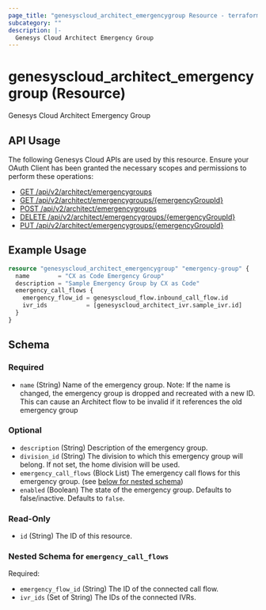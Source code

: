 ```yaml
---
page_title: "genesyscloud_architect_emergencygroup Resource - terraform-provider-genesyscloud"
subcategory: ""
description: |-
  Genesys Cloud Architect Emergency Group
---
```

# genesyscloud_architect_emergencygroup (Resource)

Genesys Cloud Architect Emergency Group

## API Usage
The following Genesys Cloud APIs are used by this resource. Ensure your OAuth Client has been granted the necessary scopes and permissions to perform these operations:

* [GET /api/v2/architect/emergencygroups](https://developer.genesys.cloud/routing/architect/#get-api-v2-architect-emergencygroups)
* [GET /api/v2/architect/emergencygroups/{emergencyGroupId}](https://developer.genesys.cloud/routing/architect/#get-api-v2-architect-emergencygroups--emergencyGroupId-)
* [POST /api/v2/architect/emergencygroups](https://developer.genesys.cloud/routing/architect/#post-api-v2-architect-emergencygroups)
* [DELETE /api/v2/architect/emergencygroups/{emergencyGroupId}](https://developer.genesys.cloud/routing/architect/#delete-api-v2-architect-emergencygroups--emergencyGroupId-)
* [PUT /api/v2/architect/emergencygroups/{emergencyGroupId}](https://developer.genesys.cloud/routing/architect/#put-api-v2-architect-emergencygroups--emergencyGroupId-)

## Example Usage

```terraform
resource "genesyscloud_architect_emergencygroup" "emergency-group" {
  name        = "CX as Code Emergency Group"
  description = "Sample Emergency Group by CX as Code"
  emergency_call_flows {
    emergency_flow_id = genesyscloud_flow.inbound_call_flow.id
    ivr_ids           = [genesyscloud_architect_ivr.sample_ivr.id]
  }
}
```

<!-- schema generated by tfplugindocs -->
## Schema

### Required

- `name` (String) Name of the emergency group. Note:  If the name is changed, the emergency group is dropped and recreated with a new ID. This can cause an Architect flow to be invalid if it references the old emergency group

### Optional

- `description` (String) Description of the emergency group.
- `division_id` (String) The division to which this emergency group will belong. If not set, the home division will be used.
- `emergency_call_flows` (Block List) The emergency call flows for this emergency group. (see [below for nested schema](#nestedblock--emergency_call_flows))
- `enabled` (Boolean) The state of the emergency group. Defaults to false/inactive. Defaults to `false`.

### Read-Only

- `id` (String) The ID of this resource.

<a id="nestedblock--emergency_call_flows"></a>
### Nested Schema for `emergency_call_flows`

Required:

- `emergency_flow_id` (String) The ID of the connected call flow.
- `ivr_ids` (Set of String) The IDs of the connected IVRs.

